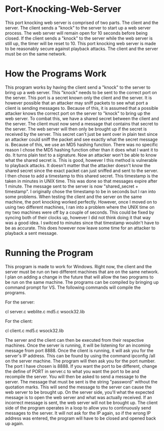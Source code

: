 # Port-Knocking-Web-Server

This port knocking web server is comprised of two parts. The client and the server. The client sends a "knock" to the server to start up 
a web server process. The web server will remain open for 10 seconds before being closed. If the client sends a "knock" to the server 
while the web server is still up, the timer will be reset to 10. This port knocking web server is made to be reasonably secure against 
playback attacks. The client and the server must be on the same network.

# How the Programs Work

This program works by having the client send a "knock" to the server to bring up a web server. This "knock" needs to be sent to the
correct port on the server. This port is a secret known only the client and the server. It is however possible that an attacker may 
sniff packets to see what port a client is sending messages to. Because of this, it is assumed that a possible attacker knows the 
correct port on the server to "knock" to bring up the web server. To combat this, we have a shared secret between the client and the 
server. The client must now send a message that contains that secret to the server. The web server will then only be brought up if the 
secret is received by the server. This secret can't just be sent over in plain text since an attacker could sniff the packet and see
exactly what the secret message is. Because of this, we use an MD5 hashing function. There was no specific reason I chose the MD5
hashing function other than it does what I want it to do. It turns plain text to a signature. Now an attacker won't be able to know
what the shared secret is. This is good, however I this method is vulnerable to playback attacks. It doesn't matter that the attacker
doesn't know the shared secret since the exact packet can just sniffed and sent to the server. I then chose to add a timestamp to this
shared secret. This timestamp is the taken in minutes in UNIX time. This was done so that messages expire after 1 minute. The message
sent to the server is now "shared_secret + timestamp". I originally chose the timestamp to be in seconds but I ran into some problems. 
When testing the client and the server on the same machine, the port knocking worked perfectly. However, once I moved on to using two 
different machines, I ran into a problem where the UNIX time on my two machines were off by a couple of seconds. This could be fixed by
syncing both of their clocks up, however I did not think doing it that way was a good idea. I switced to minutes since that timestamp
wouldn't have to be as accurate. This does however now leave some time for an attacker to playback a sent message. 

# Running the Program
This program is made to work for Windows. Right now, the client and the server must be run on two different machines that are on the 
same network. I plan on adding a change in the future that will allow the two programs to be run on the same machine. The programs can 
be compiled by bringing up command prompt for VS. The following commands will compile the programs.

For the server:

cl server.c weblite.c md5.c wsock32.lib

For the client:

cl client.c md5.c wsock32.lib

The server and the client can then be executed from their respective machines. Once the server is running, it will be listening for an
incoming message from port 8888. Once the client is running, it will ask you for the server's IP address. This can be found by using the
command ipconfig /all on the server machine. The program will then ask you for the port number. The port I have chosen is 8888. If you 
want the port to be different, change the define of PORT in server.c to what you want the port to be and recompile the server. You will
then be asked to send a message to the server. The message that must be sent is the string "password" without the quotation marks. This
will send the message to the server can cause the web server to be brought up. On the server side, you'll what the expected message is
to open the web server and what was actually received. If an incorrect message is sent, the web server will not be brought up. The 
client side of the program operates in a loop to allow you to continuously send messages to the server. It will not ask for the IP 
again, so if the wrong IP address was entered, the program will have to be closed and opened back up again.

